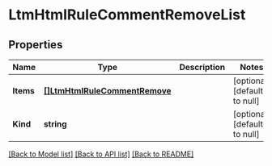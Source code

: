 # LtmHtmlRuleCommentRemoveList

## Properties
Name | Type | Description | Notes
------------ | ------------- | ------------- | -------------
**Items** | [**[]LtmHtmlRuleCommentRemove**](ltm_htmlRule_commentRemove.md) |  | [optional] [default to null]
**Kind** | **string** |  | [optional] [default to null]

[[Back to Model list]](../README.md#documentation-for-models) [[Back to API list]](../README.md#documentation-for-api-endpoints) [[Back to README]](../README.md)


